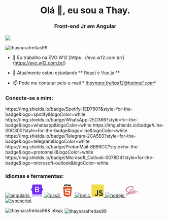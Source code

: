 <h1 align = "center"> Olá 👋, eu sou a Thay. </h1>
<h3 align = "center"> Front-end Jr em Angular </h3>

<img align = "center" src="https://i.giphy.com/media/5xaOcLSiHjl31yG4ZNK/giphy.webp"/>


<br/>

<p align = "left "> <img src="https://komarev.com/ghpvc/?username=thaynarafreitas99&label=Profile%20views&color=0e75b6&style=flat" alt ="thaynarafreitas99"/> </p>

- 🔭 Eu trabalho na EVO W12 [https : //evo.w12.com.br/] (https://evo.w12.com.br/)

- 🌱 Atualmente estou estudando ** React e Vue.js **

- 📫 Pode me contatar pelo e-mail * *thaynara.freitas12@hotmail.com**

<h3 align = "left"> Conecte-se a mim: </h3>
<p align = "left">
  https://img.shields.io/badge/Spotify-1ED760?&style=for-the-badge&logo=spotify&logoColor=white
  https://img.shields.io/badge/WhatsApp-25D366?style=for-the-badge&logo=whatsapp&logoColor=white
	https://img.shields.io/badge/Line-00C300?style=for-the-badge&logo=line&logoColor=white
	https://img.shields.io/badge/Telegram-2CA5E0?style=for-the-badge&logo=telegram&logoColor=white
	https://img.shields.io/badge/ProtonMail-8B89CC?style=for-the-badge&logo=protonmail&logoColor=white
	https://img.shields.io/badge/Microsoft_Outlook-0078D4?style=for-the-badge&logo=microsoft-outlook&logoColor=white
</p>

<h3 align =" left "> Idiomas e ferramentas: </h3>
<p align = "left"> <a href="https://angular.io" target="_blank"> <img src = "https://raw.githubusercontent.com/devicons/devicon/master/icons/ angularjs / angularjs-original-wordmark.svg "alt =" angularjs "width =" 40 "height =" 40 "/> </a> <a href="https://getbootstrap.com" target="_blank"> <img src = "https://raw.githubusercontent.com/devicons/devicon/master/icons/bootstrap/bootstrap-plain-wordmark.svg" alt = "bootstrap" width = "40" height = "40" /> </a> <a href="https://www.w3schools.com/css/" target="_blank"> <img src = "https: //raw.githubusercontent.com / devicons / devicon / master / icons / css3 / css3-original-wordmark.svg "alt =" css3 "width =" 40 "height =" 40 "/> </a> <a href =" https: // www.w3.org/html/ "target =" _ blank "> <img src =" https://raw.githubusercontent.com/devicons/devicon/master/icons/html5/html5-original-wordmark.svg "alt = "html5" width = "40" height = "40" /> </a> <a href="https://ionicframework.com" target="_blank"> <img src = "https: //upload.wikimedia .org / wikipedia / commons / d / d1 / Ionic_Logo.svg "alt =" ionic "width =" 40 "height =" 40 "/> </a> <a href =" https: //developer.mozilla.org / en-US / docs / Web / JavaScript "target =" _ blank "> <img src =" https://raw.githubusercontent.com/devicons/devicon/master/icons/javascript/javascript-original.svg "alt = "javascript" width = "40" height = "40" /> </a> <a href="https://nodejs.org" target="_blank"> <img src = "https: // raw. githubusercontent.com/devicons/devicon/master/icons/nodejs/nodejs-original-wordmark.svg "alt =" nodejs "width =" 40 "height =" 40 "/> </a> <a href =" https: //sass-lang.com "target =" _ blank "> <img src =" https://raw.githubusercontent.com/devicons/devicon/master/icons/sass/sass-original.svg "alt =" sass " largura = "40 "height =" 40 "/> </a> <a href="https://www.typescriptlang.org/" target="_blank"> <img src =" https://raw.githubusercontent.com/ devicons / devicon / master / icons / typescript / typescript-original.svg "alt =" typescript "width =" 40 "height =" 40 "/> </a> </p>

<p> <img align = "left" src = "https://github-readme-stats.vercel.app/api/top-langs?username=thaynarafreitas99&show_icons=true&locale=en&layout=compact" alt = "thaynarafreitas99" /> </p>

<p> & nbsp; <img align = "center" src = "https://github-readme-stats.vercel.app/api?username=thaynarafreitas99&show_icons=true&locale=en" alt = "thaynarafreitas99" /> </p>

